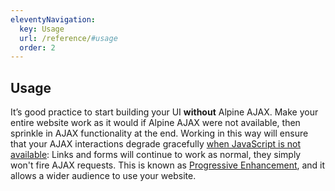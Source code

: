 ```yaml
---
eleventyNavigation:
  key: Usage
  url: /reference/#usage
  order: 2
---
```


## Usage

It’s good practice to start building your UI **without** Alpine AJAX. Make your entire website work as it would if Alpine AJAX were not available, then sprinkle in AJAX functionality at the end. Working in this way will ensure that your AJAX interactions degrade gracefully [when JavaScript is not available](https://www.kryogenix.org/code/browser/everyonehasjs.html): Links and forms will continue to work as normal, they simply won't fire AJAX requests. This is known as [Progressive Enhancement](https://developer.mozilla.org/en-US/docs/Glossary/Progressive_Enhancement), and it allows a wider audience to use your website.
